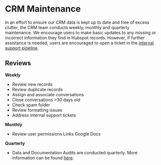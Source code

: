 # CRM Maintenance #
In an effort to ensure our CRM data is kept up to date and free of excess clutter, the CRM team conducts weekly, monthly and quarterly maintenance. 
We encourage users to make basic updates to any missing or incorrect information they find in Hubspot records. However, if further assistance is needed, users are encouraged to open a ticket in the [internal support pipeline](https://app.hubspot.com/contacts/5519226/objects/0-5/views/all/board). 

## Reviews ##
**Weekly** 
* Review new records
* Review duplicate records
* Assign and associate conversations
* Close conversations >30 days old
* Check spam folder
* Review formatting issues
* Address internal support tickets 

**Monthly**
* Review user permissions Links Google Docs

**Quarterly** 
* Data and Documentation Audits are conducted quarterly. More information can be found [here](https://docs.google.com/document/d/1osb3qEm0SMzx5mLVyMpcH8aDXzBI1FqPSQb2FBUb04Q/edit#heading=h.yuwch622g28a). 


